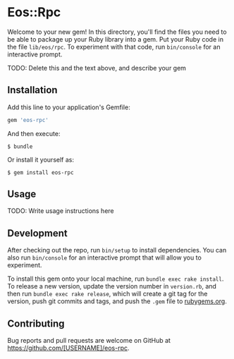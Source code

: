 # Eos::Rpc

Welcome to your new gem! In this directory, you'll find the files you need to be able to package up your Ruby library into a gem. Put your Ruby code in the file `lib/eos/rpc`. To experiment with that code, run `bin/console` for an interactive prompt.

TODO: Delete this and the text above, and describe your gem

## Installation

Add this line to your application's Gemfile:

```ruby
gem 'eos-rpc'
```

And then execute:

    $ bundle

Or install it yourself as:

    $ gem install eos-rpc

## Usage

TODO: Write usage instructions here

## Development

After checking out the repo, run `bin/setup` to install dependencies. You can also run `bin/console` for an interactive prompt that will allow you to experiment.

To install this gem onto your local machine, run `bundle exec rake install`. To release a new version, update the version number in `version.rb`, and then run `bundle exec rake release`, which will create a git tag for the version, push git commits and tags, and push the `.gem` file to [rubygems.org](https://rubygems.org).

## Contributing

Bug reports and pull requests are welcome on GitHub at https://github.com/[USERNAME]/eos-rpc.
